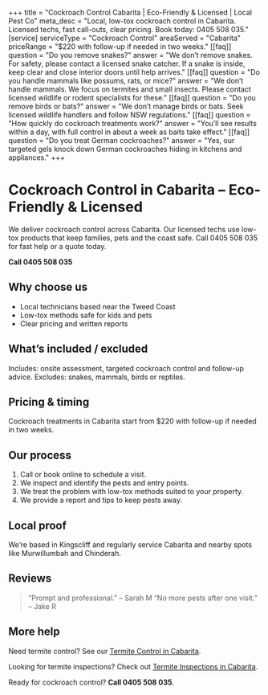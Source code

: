 +++
title = "Cockroach Control Cabarita | Eco-Friendly & Licensed | Local Pest Co"
meta_desc = "Local, low-tox cockroach control in Cabarita. Licensed techs, fast call-outs, clear pricing. Book today: 0405 508 035."
[service]
serviceType = "Cockroach Control"
areaServed = "Cabarita"
priceRange = "$220 with follow-up if needed in two weeks."
[[faq]]
question = "Do you remove snakes?"
answer = "We don’t remove snakes. For safety, please contact a licensed snake catcher. If a snake is inside, keep clear and close interior doors until help arrives."
[[faq]]
question = "Do you handle mammals like possums, rats, or mice?"
answer = "We don’t handle mammals. We focus on termites and small insects. Please contact licensed wildlife or rodent specialists for these."
[[faq]]
question = "Do you remove birds or bats?"
answer = "We don’t manage birds or bats. Seek licensed wildlife handlers and follow NSW regulations."
[[faq]]
question = "How quickly do cockroach treatments work?"
answer = "You’ll see results within a day, with full control in about a week as baits take effect."
[[faq]]
question = "Do you treat German cockroaches?"
answer = "Yes, our targeted gels knock down German cockroaches hiding in kitchens and appliances."
+++

# Cockroach Control in Cabarita – Eco-Friendly & Licensed

We deliver cockroach control across Cabarita. Our licensed techs use low-tox
products that keep families, pets and the coast safe. Call 0405 508 035 for fast
help or a quote today.

**Call 0405 508 035**

## Why choose us

- Local technicians based near the Tweed Coast
- Low-tox methods safe for kids and pets
- Clear pricing and written reports

## What’s included / excluded

Includes: onsite assessment, targeted cockroach control and follow-up advice. Excludes: snakes, mammals, birds or reptiles.

## Pricing & timing

Cockroach treatments in Cabarita start from $220 with follow-up if needed in two weeks.

## Our process

1. Call or book online to schedule a visit.
2. We inspect and identify the pests and entry points.
3. We treat the problem with low-tox methods suited to your property.
4. We provide a report and tips to keep pests away.

## Local proof

We’re based in Kingscliff and regularly service Cabarita and nearby spots like Murwillumbah and Chinderah.

## Reviews

> “Prompt and professional.” – Sarah M
> “No more pests after one visit.” – Jake R

## More help

Need termite control? See our [Termite Control in Cabarita](/termite-control-cabarita/).

Looking for termite inspections? Check out [Termite Inspections in Cabarita](/termite-inspections-cabarita/).

Ready for cockroach control? **Call 0405 508 035**.
